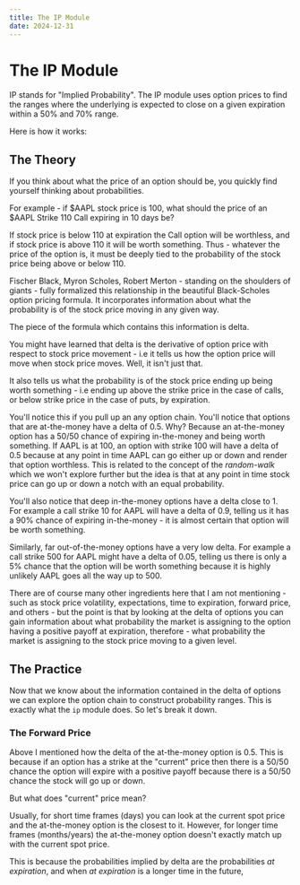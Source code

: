 ```yaml
---
title: The IP Module
date: 2024-12-31
---
```


# The IP Module

IP stands for "Implied Probability". The IP module uses option prices to find the ranges where the underlying is expected to close on a given expiration within a 50% and 70% range.

Here is how it works:

## The Theory

If you think about what the price of an option should be, you quickly find yourself thinking about probabilities.

For example - if $AAPL stock price is 100, what should the price of an $AAPL Strike 110 Call expiring in 10 days be?

If stock price is below 110 at expiration the Call option will be worthless, and if stock price is above 110 it will be worth something. Thus - whatever the price of the option is, it must be deeply tied to the probability of the stock price being above or below 110.

Fischer Black, Myron Scholes, Robert Merton - standing on the shoulders of giants - fully formalized this relationship in the beautiful Black-Scholes option pricing formula. It incorporates information about what the probability is of the stock price moving in any given way.

The piece of the formula which contains this information is delta.

You might have learned that delta is the derivative of option price with respect to stock price movement - i.e it tells us how the option price will move when stock price moves. Well, it isn't just that.

It also tells us what the probability is of the stock price ending up being worth something - i.e ending up above the strike price in the case of calls, or below strike price in the case of puts, by expiration.

You'll notice this if you pull up an any option chain. You'll notice that options that are at-the-money have a delta of 0.5. Why? Because an at-the-money option has a 50/50 chance of expiring in-the-money and being worth something. If AAPL is at 100, an option with strike 100 will have a delta of 0.5 because at any point in time AAPL can go either up or down and render that option worthless. This is related to the concept of the *random-walk* which we won't explore further but the idea is that at any point in time stock price can go up or down a notch with an equal probability.

You'll also notice that deep in-the-money options have a delta close to 1. For example a call strike 10 for AAPL will have a delta of 0.9, telling us it has a 90% chance of expiring in-the-money - it is almost certain that option will be worth something.

Similarly, far out-of-the-money options have a very low delta. For example a call strike 500 for AAPL might have a delta of 0.05, telling us there is only a 5% chance that the option will be worth something because it is highly unlikely AAPL goes all the way up to 500.

There are of course many other ingredients here that I am not mentioning - such as stock price volatility, expectations, time to expiration, forward price, and others - but the point is that by looking at the delta of options you can gain information about what probability the market is assigning to the option having a positive payoff at expiration, therefore - what probability the market is assigning to the stock price moving to a given level.

## The Practice

Now that we know about the information contained in the delta of options we can explore the option chain to construct probability ranges. This is exactly what the `ip` module does. So let's break it down.

### The Forward Price

Above I mentioned how the delta of the at-the-money option is 0.5. This is because if an option has a strike at the "current" price then there is a 50/50 chance the option will expire with a positive payoff because there is a 50/50 chance the stock will go up or down.

But what does "current" price mean?

Usually, for short time frames (days) you can look at the current spot price and the at-the-money option is the closest to it. However, for longer time frames (months/years) the at-the-money option doesn't exactly match up with the current spot price.

This is because the probabilities implied by delta are the probabilities *at expiration*, and when *at expiration* is a longer time in the future,
